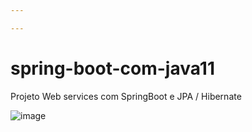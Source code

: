 ```yaml
---

---
```


# spring-boot-com-java11 

Projeto Web services com SpringBoot e JPA / Hibernate




![image](https://user-images.githubusercontent.com/45945526/125849909-f5aacfd1-d0c1-4d28-a174-dbe57dc88a5e.png)
